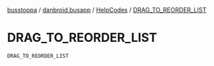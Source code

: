 [busstoppa](../../index.md) / [danbroid.busapp](../index.md) / [HelpCodes](index.md) / [DRAG_TO_REORDER_LIST](./-d-r-a-g_-t-o_-r-e-o-r-d-e-r_-l-i-s-t.md)

# DRAG_TO_REORDER_LIST

`DRAG_TO_REORDER_LIST`